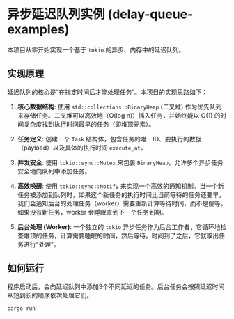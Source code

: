 # 异步延迟队列实例 (delay-queue-examples)

本项目从零开始实现一个基于 `tokio` 的异步、内存中的延迟队列。

## 实现原理

延迟队列的核心是“在指定时间后才能处理任务”。本项目的实现思路如下：

1.  **核心数据结构**: 使用 `std::collections::BinaryHeap` (二叉堆) 作为优先队列来存储任务。二叉堆可以高效地（O(log n)）插入任务，并始终能以 O(1) 的时间复杂度找到执行时间最早的任务（即堆顶元素）。

2.  **任务定义**: 创建一个 `Task` 结构体，包含任务的唯一ID、要执行的数据（payload）以及具体的执行时间 `execute_at`。

3.  **并发安全**: 使用 `tokio::sync::Mutex` 来包裹 `BinaryHeap`，允许多个异步任务安全地向队列中添加任务。

4.  **高效唤醒**: 使用 `tokio::sync::Notify` 来实现一个高效的通知机制。当一个新任务被添加到队列时，如果这个新任务的执行时间比当前等待的任务还要早，我们会通知后台的处理任务（worker）需要重新计算等待时间，而不是傻等。如果没有新任务，worker 会睡眠直到下一个任务到期。

5.  **后台处理 (Worker)**: 一个独立的 `tokio` 异步任务作为后台工作者，它循环地检查堆顶的任务，计算需要睡眠的时间，然后等待。时间到了之后，它就取出任务进行“处理”。

## 如何运行

程序启动后，会向延迟队列中添加3个不同延迟的任务。后台任务会按照延迟时间从短到长的顺序依次处理它们。

```bash
cargo run
```

